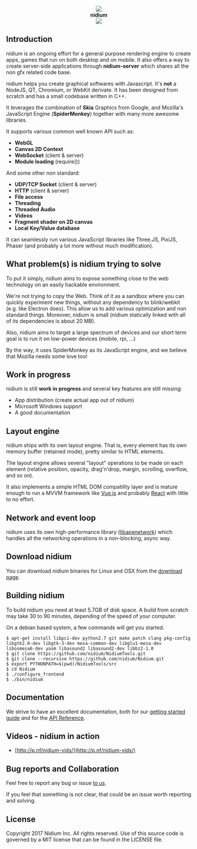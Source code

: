 <p align="center"><img src="https://github.com/nidium/Nidium/raw/master/resources/icons/nidium.iconset/nidium_128x128.png" /><br /><strong>nidium</strong><br /><a href="https://travis-ci.org/nidium/Nidium"><img src="https://travis-ci.org/nidium/Nidium.svg?branch=master" /></a><p>

## Introduction

nidium is an ongoing effort for a general purpose rendering engine to create apps, games that run on both desktop and on mobile. It also offers a way to create server-side applications through **nidium-server** which shares all the non gfx related code base.

nidium helps you create graphical softwares with Javascript. It's **not** a NodeJS, QT, Chromium, or WebKit derivate. It has been designed from scratch and has a small codebase written in C++.

It leverages the combination of **Skia** Graphics from Google, and Mozilla's JavaScript Engine (**SpiderMonkey**) together with many more awesome libraries.

It supports various common well known API such as:

* **WebGL**
* **Canvas 2D Context**
* **WebSocket** (client & server)
* **Module loading** (require())

And some other non standard:

* **UDP/TCP Socket** (client & server)
* **HTTP** (client & server)
* **File access**
* **Threading**
* **Threaded Audio**
* **Videos**
* **Fragment shader on 2D canvas**
* **Local Key/Value database**

It can seamlessly run various JavaScript libraries like Three.JS, PixiJS, Phaser (and probably a lot more without much modification).

## What problem(s) is nidium trying to solve

To put it simply, nidium aims to expose something close to the web technology on an easily hackable environment.

We're not trying to copy the Web. Think of it as a sandbox where you can quickly experiment new things, without any dependency to blink/webkit (e.g. like Electron does). This allow us to add various optimization and non standard things. Moreover, nidium is small (nidium statically linked with all of its dependencies is about 20 MB).

Also, nidium aims to target a large spectrum of devices and our short term goal is to run it on low-power devices (mobile, rpi, ...)

By the way, it uses SpiderMonkey as its JavaScript engine, and we believe that Mozilla needs some love too!

## Work in progress

nidium is still **work in progress** and several key features are still missing:

* App distribution (create actual app out of nidium)
* Microsoft Windows support
* A good documentation

## Layout engine

nidium ships with its own layout engine. That is, every element has its own memory buffer (retained mode), pretty similar to HTML elements.

The layout engine allows several "layout" operations to be made on each element (relative position, opacity, drag'n'drop, margin, scrolling, overflow, and so on).

It also implements a simple HTML DOM compatility layer and is mature enough to run a MVVM framework like [Vue.js](https://github.com/vuejs/vue) and probably [React](https://github.com/facebook/react) with little to no effort.

## Network and event loop

nidium uses its own high-performance library ([libapenetwork](https://github.com/nidium/libapenetwork)) which handles all the networking operations in a non-blocking, async way.

## Download nidium

You can download nidium binaries for Linux and OSX from the [download page](http://www.nidium.com/downloads/).

## Building nidium

To build nidium you need at least 5.7GB of disk space. A build from scratch may take 30 to 90 minutes, depending of the speed of your computer.

On a debian based system, a few commands will get you started.

```
$ apt-get install libpci-dev python2.7 git make patch clang pkg-config libgtk2.0-dev libgtk-3-dev mesa-common-dev libglu1-mesa-dev libosmesa6-dev yasm libasound2 libasound2-dev libbz2-1.0
$ git clone https://github.com/nidium/NidiumTools.git
$ git clone --recursive https://github.com/nidium/Nidium.git
$ export PYTHONPATH=$(pwd)/NidiumTools/src
$ cd Nidium
$ ./configure_frontend
$ ./bin/nidium
```

## Documentation

We strive to have an excellent documentation, both for our [getting started guide](http://www.nidium.com/docs/guide/get-started/hello-world.html) and for the [API Reference](http://www.nidium.com/docs/api/).

## Videos - nidium in action

- [http://p.nf/nidium-vids/](http://p.nf/nidium-vids/)

## Bug reports and Collaboration

Feel free to report any bug or issue [to us](https://github.com/nidium/Nidium/issues).

If you feel that something is not clear, that could be an issue worth reporting and solving.

## License

Copyright 2017 Nidium Inc. All rights reserved.
Use of this source code is governed by a MIT license that can be found in the LICENSE file.
